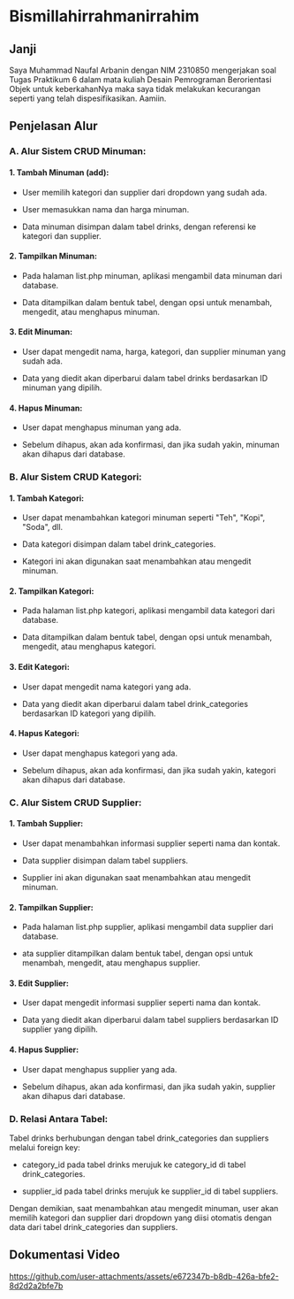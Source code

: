 # Bismillahirrahmanirrahim

## Janji
Saya Muhammad Naufal Arbanin dengan NIM 2310850 mengerjakan soal Tugas Praktikum 6 dalam mata kuliah Desain Pemrograman Berorientasi Objek untuk keberkahanNya maka saya tidak melakukan kecurangan seperti yang telah dispesifikasikan. Aamiin.

## Penjelasan Alur
### A. Alur Sistem CRUD Minuman:

#### 1. Tambah Minuman (add):

- User memilih kategori dan supplier dari dropdown yang sudah ada.

- User memasukkan nama dan harga minuman.

- Data minuman disimpan dalam tabel drinks, dengan referensi ke kategori dan supplier.

#### 2. Tampilkan Minuman:

- Pada halaman list.php minuman, aplikasi mengambil data minuman dari database.

- Data ditampilkan dalam bentuk tabel, dengan opsi untuk menambah, mengedit, atau menghapus minuman.

#### 3. Edit Minuman:

- User dapat mengedit nama, harga, kategori, dan supplier minuman yang sudah ada.

- Data yang diedit akan diperbarui dalam tabel drinks berdasarkan ID minuman yang dipilih.

#### 4. Hapus Minuman:

- User dapat menghapus minuman yang ada.

- Sebelum dihapus, akan ada konfirmasi, dan jika sudah yakin, minuman akan dihapus dari database.

### B. Alur Sistem CRUD Kategori:

#### 1. Tambah Kategori:

- User dapat menambahkan kategori minuman seperti "Teh", "Kopi", "Soda", dll.

- Data kategori disimpan dalam tabel drink_categories.

- Kategori ini akan digunakan saat menambahkan atau mengedit minuman.

#### 2. Tampilkan Kategori:

- Pada halaman list.php kategori, aplikasi mengambil data kategori dari database.

- Data ditampilkan dalam bentuk tabel, dengan opsi untuk menambah, mengedit, atau menghapus kategori.

#### 3. Edit Kategori:

- User dapat mengedit nama kategori yang ada.

- Data yang diedit akan diperbarui dalam tabel drink_categories berdasarkan ID kategori yang dipilih.

#### 4. Hapus Kategori:

- User dapat menghapus kategori yang ada.

- Sebelum dihapus, akan ada konfirmasi, dan jika sudah yakin, kategori akan dihapus dari database.

### C. Alur Sistem CRUD Supplier:

#### 1. Tambah Supplier:

- User dapat menambahkan informasi supplier seperti nama dan kontak.

- Data supplier disimpan dalam tabel suppliers.

- Supplier ini akan digunakan saat menambahkan atau mengedit minuman.

#### 2. Tampilkan Supplier:

- Pada halaman list.php supplier, aplikasi mengambil data supplier dari database.

- ata supplier ditampilkan dalam bentuk tabel, dengan opsi untuk menambah, mengedit, atau menghapus supplier.

#### 3. Edit Supplier:

- User dapat mengedit informasi supplier seperti nama dan kontak.

- Data yang diedit akan diperbarui dalam tabel suppliers berdasarkan ID supplier yang dipilih.

#### 4. Hapus Supplier:

- User dapat menghapus supplier yang ada.

- Sebelum dihapus, akan ada konfirmasi, dan jika sudah yakin, supplier akan dihapus dari database.

### D. Relasi Antara Tabel:
Tabel drinks berhubungan dengan tabel drink_categories dan suppliers melalui foreign key:

- category_id pada tabel drinks merujuk ke category_id di tabel drink_categories.

- supplier_id pada tabel drinks merujuk ke supplier_id di tabel suppliers.

Dengan demikian, saat menambahkan atau mengedit minuman, user akan memilih kategori dan supplier dari dropdown yang diisi otomatis dengan data dari tabel drink_categories dan suppliers.

## Dokumentasi Video
https://github.com/user-attachments/assets/e672347b-b8db-426a-bfe2-8d2d2a2bfe7b

